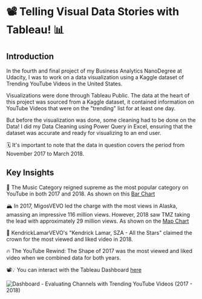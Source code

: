# 📽️ Telling Visual Data Stories with Tableau! 📊

## Introduction
In the fourth and final project of my Business Analytics NanoDegree at Udacity, I was to work on a data visualization using a Kaggle dataset of Trending YouTube Videos in the United States.

Visualizations were done through Tableau Public. The data at the heart of this project was sourced from a Kaggle dataset,  it contained information on YouTube Videos that were on the "trending" list for at least one day.

But before the visualization was done, some cleaning had to be done on the Data! I did my Data Cleaning using Power Query in Excel, ensuring that the dataset was accurate and ready for visualizing to an end user.

🗓️ It's important to note that the data in question covers the period from November 2017 to March 2018.

## Key Insights
🎵 The Music Category reigned supreme as the most popular category on YouTube in both 2017 and 2018. As shown on this [Bar Chart](https://public.tableau.com/app/profile/henry.adeyemi/viz/UdacityBAND-VisualizationProject/MostViewedandLikedYoutubeVideoCategories)

🏔️ In 2017, MigosVEVO led the charge with the most views in Alaska, amassing an impressive 116 million views. However, 2018 saw TMZ taking the lead with approximately 29 million views. As shown on the [Map Chart](https://public.tableau.com/app/profile/henry.adeyemi/viz/UdacityBAND-VisualizationProject-3/ChannelTitlewiththehighestviewsperState)

🌟 KendrickLamarVEVO's "Kendrick Lamar, SZA - All the Stars" claimed the crown for the most viewed and liked video in 2018. 

🔥 The YouTube Rewind: The Shape of 2017 was the most viewed and liked video when we combined data for both years.

📽️💡 You can interact with the Tableau Dashboard [here](https://public.tableau.com/app/profile/henry.adeyemi/viz/UdacityBAND-VisualizationProject-Dashboard/EvaluatingChannelswithTrendingYouTubeVideos2017-2018)

![Dashboard - Evaluating Channels with Trending YouTube Videos (2017 - 2018)](https://github.com/Journeybyhenry/Trending-Youtube-Videos/assets/93679442/76e1ac71-79d7-42f0-9a6f-2c78c6961ce0)
